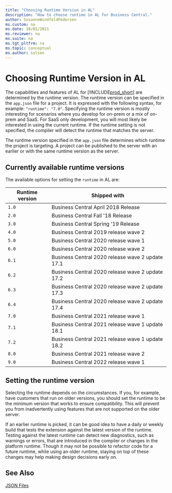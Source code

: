 ```yaml
---
title: "Choosing Runtime Version in AL"
description: "How to choose runtime in AL for Business Central."
author: SusanneWindfeldPedersen
ms.custom: na
ms.date: 10/01/2021
ms.reviewer: na
ms.suite: na
ms.tgt_pltfrm: na
ms.topic: conceptual
ms.author: solsen
---
```


# Choosing Runtime Version in AL

The capabilities and features of AL for [!INCLUDE[prod_short](../includes/prod_short.md)] are determined by the runtime version. The runtime version can be specified in the `app.json` file for a project. It is expressed with the following syntax, for example: `"runtime": "7.0"`. Specifying the runtime version is mostly interesting for scenarios where you develop for on-prem or a mix of on-prem and SaaS. For SaaS only development, you will most likely be interested in using the current runtime. If the runtime setting is not specified, the compiler will detect the runtime that matches the server.

The runtime version specified in the `app.json` file determines which runtime the project is targeting. A project can be published to the server with an earlier or with the same runtime version as the server. 

## Currently available runtime versions

The available options for setting the `runtime` in AL are:

|Runtime version|Shipped with                       |
|---------------|-----------------------------------|
|`1.0`          |Business Central April 2018 Release|
|`2.0`          |Business Central Fall '18 Release  |
|`3.0`          |Business Central Spring '19 Release|
|`4.0`          |Business Central 2019 release wave 2|
|`5.0`          |Business Central 2020 release wave 1|
|`6.0`          |Business Central 2020 release wave 2|
|`6.1`          |Business Central 2020 release wave 2 update 17.1|
|`6.2`          |Business Central 2020 release wave 2 update 17.2|
|`6.3`          |Business Central 2020 release wave 2 update 17.3|
|`6.4`          |Business Central 2020 release wave 2 update 17.4|
|`7.0`          |Business Central 2021 release wave 1|
|`7.1`          |Business Central 2021 release wave 1 update 18.1|
|`7.2`          |Business Central 2021 release wave 1 update 18.2|
|`8.0`          |Business Central 2021 release wave 2|
|`9.0`          |Business Central 2022 release wave 1|

## Setting the runtime version

Selecting the runtime depends on the circumstances. If you, for example, have customers that run on older versions, you should set the runtime to be the minimum version that works to ensure compatibility. This will prevent you from inadvertently using features that are not supported on the older server.

If an earlier runtime is picked, it can be good idea to have a daily or weekly build that tests the extension against the latest version of the runtime. Testing against the latest runtime can detect new diagnostics, such as warnings or errors, that are introduced in the compiler or changes in the platform runtime. Though it may not be possible to refactor code for a future runtime, while using an older runtime, staying on top of these changes may help making design decisions early on.

## See Also

[JSON Files](devenv-json-files.md)  